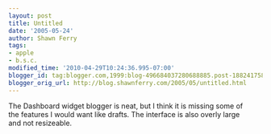 ```yaml
---
layout: post
title: Untitled
date: '2005-05-24'
author: Shawn Ferry
tags:
- apple
- b.s.c.
modified_time: '2010-04-29T10:24:36.995-07:00'
blogger_id: tag:blogger.com,1999:blog-496684037280688885.post-1882417589484369904
blogger_orig_url: http://blog.shawnferry.com/2005/05/untitled.html
---
```


The Dashboard widget blogger is neat, but I think it is missing some of  
the features I would want like drafts. The interface is also overly large  
and not resizeable.  

